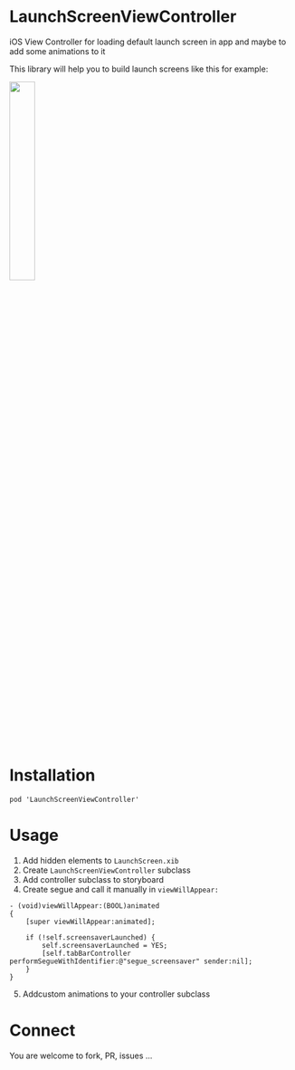 LaunchScreenViewController
==========================

iOS View Controller for loading default launch screen in app and maybe to add some animations to it

This library will help you to build launch screens like this for example:

<img src="https://raw.github.com/k06a/LaunchScreenViewController/master/example.gif" width="30%" />

Installation
==========================

```
pod 'LaunchScreenViewController'
```

Usage
==========================

1. Add hidden elements to `LaunchScreen.xib`
2. Create `LaunchScreenViewController` subclass
3. Add controller subclass to storyboard
4. Create segue and call it manually in `viewWillAppear:`

```
- (void)viewWillAppear:(BOOL)animated
{
    [super viewWillAppear:animated];
    
    if (!self.screensaverLaunched) {
        self.screensaverLaunched = YES;
        [self.tabBarController performSegueWithIdentifier:@"segue_screensaver" sender:nil];
    }
}
```

5. Addcustom animations to your controller subclass

Connect
==========================
You are welcome to fork, PR, issues ... 
